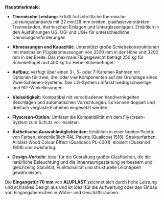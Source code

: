 **Hauptmerkmale:**

- **Thermische Leistung:** Erfüllt fortschrittliche thermische Leistungsstandards mit 22 mm/28 mm breiten, glasfaserverstärkten Trennwänden, thermischen Einlagen und Unterglaseinlagen. Erhältlich in den Ausführungen UG, UGi und UGi+ für unterschiedliche Dämmungsanforderungen.

- **Abmessungen und Kapazität:** Unterstützt große Schiebekonstruktionen mit maximalen Flügelabmessungen von 3300 mm in der Höhe und 3200 mm in der Breite. Das maximale Flügelgewicht beträgt 250 kg für Schiebeflügel und 400 kg für Hebe-Schiebeflügel.

- **Aufbau:** Verfügt über einen 3-, 5- oder 7-Kammer-Rahmen mit Optionen für zwei, drei oder vier Komponenten auf der Grundlage eines Zwei-Schienen-Systems. Das UG-System umfasst niedrigschwellige und 90°-Winkellösungen.

- **Vielseitigkeit:** Kompatibel mit verschiedenen handverriegelten Beschlägen und automatischen Vorrichtungen. Es können doppelt und dreifach verglaste Einheiten eingesetzt werden.

- **Flyscreen-Option:** Umfasst die Kompatibilität mit dem Flyscreen-System zum Schutz vor Insekten.

- **Ästhetische Auswahlmöglichkeiten:** Erhältlich in einer breiten Palette von Farben, einschließlich RAL-Palette (Qualicoat 1518), Strukturfarben, Aliplast Wood Colour Effect (Qualideco PL-0001), eloxiert (Qualanod 1808) und zweifarbig.

- **Design-Vorteile:** Ideal für die Gestaltung großer Glasflächen, die die natürliche Beleuchtung und die Innenraumgestaltung verbessern und gleichzeitig Stabilität, Funktionalität und strukturelle Leichtigkeit gewährleisten.

Die **Eingangstür 70 mm** von **ALUPLAST** zeichnet sich durch hohe Leistung und schlankes Design aus und ist ideal für die Aufwertung oder den Einbau von Eingangsbereichen in Wohn- und Geschäftsräumen.